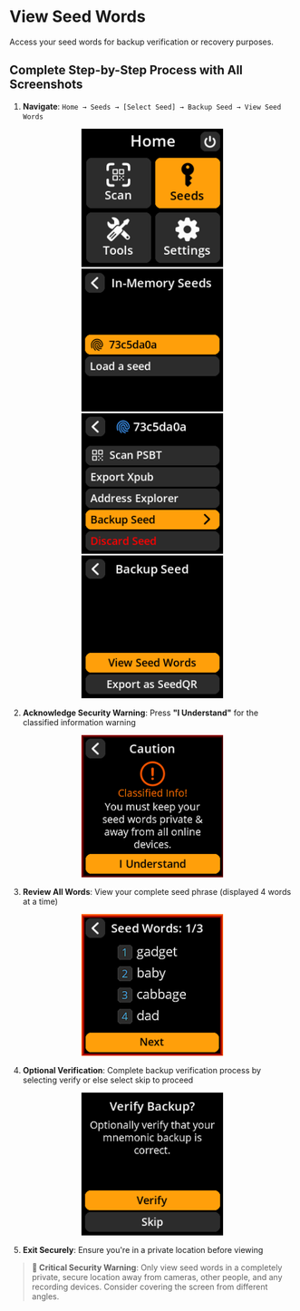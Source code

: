 # View Seed Words

Access your seed words for backup verification or recovery purposes.

## Complete Step-by-Step Process with All Screenshots

1. **Navigate**: `Home → Seeds → [Select Seed] → Backup Seed → View Seed Words`

<div align="center">
     <img src="images/SeedOptionSelectView.png" alt="Seeds navigation flow" width="250"/>
</div>
<div align="center">
     <img src="images/SavedSeedSelectView.png" alt="Address format selection" width="250"/>
</div>

<div align="center">
     <img src="images/BackupSeedSelectView.png" alt="Backup seed submenu" width="250"/>
</div>
<div align="center">
     <img src="images/ViewSeedWordsSelectView.png" alt="Backup seed submenu" width="250"/>
</div>

2. **Acknowledge Security Warning**: Press **"I Understand"** for the classified information warning

<div align="center">
     <img src="images/ViewSeedWordsWarningView.png" alt="Security warning before viewing seed words" width="250"/>
</div>

3. **Review All Words**: View your complete seed phrase (displayed 4 words at a time)

<div align="center">
     <img src="images/SeedWordsView.png" alt="Seed words display screen" width="250"/>
</div>

4. **Optional Verification**: Complete backup verification process by selecting verify or else select skip to proceed

<div align="center">
     <img src="images/SeedBackupTestView.png" alt="Optional seed backup verification" width="250"/>
</div>

5. **Exit Securely**: Ensure you're in a private location before viewing

> **🔐 Critical Security Warning**: Only view seed words in a completely private, secure location away from cameras, other people, and any recording devices. Consider covering the screen from different angles.
